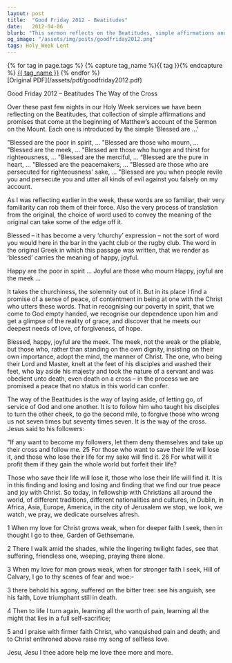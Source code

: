 ```yaml
---
layout: post
title:  "Good Friday 2012 - Beatitudes"
date:   2012-04-06
blurb: "This sermon reflects on the Beatitudes, simple affirmations and promises from the Sermon on the Mount. The speaker discusses the true meanings of being 'blessed', suggesting it carries the meaning of being happy or joyful. The sermon emphasizes the importance of humility, service, and self-sacrifice, and the peace and contentment that comes from being one with Christ."
og_image: "/assets/img/posts/goodfriday2012.png"
tags: Holy_Week Lent
---    
```

<div class="tag-pills">
  {% for tag in page.tags %}
    {% capture tag_name %}{{ tag }}{% endcapture %}
    <a href="{{ site.baseurl }}/tag/{{ tag_name }}" class="tag-pill">{{ tag_name }}</a>
  {% endfor %}
</div>
[Original PDF](/assets/pdf/goodfriday2012.pdf)

Good Friday 2012 – Beatitudes
The Way of the Cross

Over these past few nights in our Holy Week services we have been reflecting on the Beatitudes, that collection of simple affirmations and promises that come at the beginning of Matthew’s account of the Sermon on the Mount. Each one is introduced by the simple ‘Blessed are …’

"Blessed are the poor in spirit, …
"Blessed are those who mourn, …
"Blessed are the meek, …
"Blessed are those who hunger and thirst for righteousness, …
"Blessed are the merciful, …
“Blessed are the pure in heart, …
"Blessed are the peacemakers, …
"Blessed are those who are persecuted for righteousness' sake, …
"Blessed are you when people revile you and persecute you and utter all kinds of evil against you falsely on my account.

As I was reflecting earlier in the week, these words are so familiar, their very familiarity can rob them of their force. Also the very process of translation from the original, the choice of word used to convey the meaning of the original can take some of the edge off it.

Blessed – it has become a very ‘churchy’ expression – not the sort of word you would here in the bar in the yacht club or the rugby club. The word in the original Greek in which this passage was written, that we render as ‘blessed’ carries the meaning of happy, joyful.

Happy are the poor in spirit …
Joyful are those who mourn
Happy, joyful are the meek …

It takes the churchiness, the solemnity out of it. But in its place I find a promise of a sense of peace, of contentment in being at one with the Christ who utters these words. That in recognising our poverty in spirit, that we come to God empty handed, we recognise our dependence upon him and get a glimpse of the reality of grace, and discover that he meets our deepest needs of love, of forgiveness, of hope.

Blessed, happy, joyful are the meek. The meek, not the weak or the pliable, but those who, rather than standing on the own dignity, insisting on their own importance, adopt the mind, the manner of Christ. The one, who being their Lord and Master, knelt at the feet of his disciples and washed their feet, who lay aside his majesty and took the nature of a servant and was obedient unto death, even death on a cross – in the process we are promised a peace that no status in this world can confer.

The way of the Beatitudes is the way of laying aside, of letting go, of service of God and one another. It is to follow him who taught his disciples to turn the other cheek, to go the second mile, to forgive those who wrong us not seven times but seventy times seven. It is the way of the cross. Jesus said to his followers:

"If any want to become my followers, let them deny themselves and take up their cross and follow me. 25 For those who want to save their life will lose it, and those who lose their life for my sake will find it. 26 For what will it profit them if they gain the whole world but forfeit their life?

Those who save their life will lose it, those who lose their life will find it. It is in this finding and losing and losing and finding that we find our true peace and joy with Christ. So today, in fellowship with Christians all around the world, of different traditions, different nationalities and cultures, in Dublin, in Africa, Asia, Europe, America, in the city of Jerusalem we stop, we look, we watch, we pray, we dedicate ourselves afresh.

1 When my love for Christ grows weak,
when for deeper faith I seek,
then in thought I go to thee,
Garden of Gethsemane.

2 There I walk amid the shades,
while the lingering twilight fades,
see that suffering, friendless one,
weeping, praying there alone.

3 When my love for man grows weak,
when for stronger faith I seek,
Hill of Calvary, I go
to thy scenes of fear and woe:-

3 there behold his agony,
suffered on the bitter tree:
see his anguish, see his faith,
Love triumphant still in death.

4 Then to life I turn again,
learning all the worth of pain,
learning all the might that lies
in a full self-sacrifice;

5 and I praise with firmer faith
Christ, who vanquished pain and death;
and to Christ enthroned above
raise my song of selfless love.

Jesu, Jesu I thee adore
help me love thee more and more.
